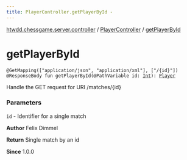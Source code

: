```yaml
---
title: PlayerController.getPlayerById - 
---
```


[htwdd.chessgame.server.controller](../index.html) / [PlayerController](index.html) / [getPlayerById](./get-player-by-id.html)

# getPlayerById

`@GetMapping(["application/json", "application/xml"], ["/{id}"]) @ResponseBody fun getPlayerById(@PathVariable id: `[`Int`](https://kotlinlang.org/api/latest/jvm/stdlib/kotlin/-int/index.html)`): `[`Player`](../../htwdd.chessgame.server.model/-player/index.html)

Handle the GET request for URI /matches/{id}

### Parameters

`id` - Identifier for a single match

**Author**
Felix Dimmel

**Return**
Single match by an id

**Since**
1.0.0

